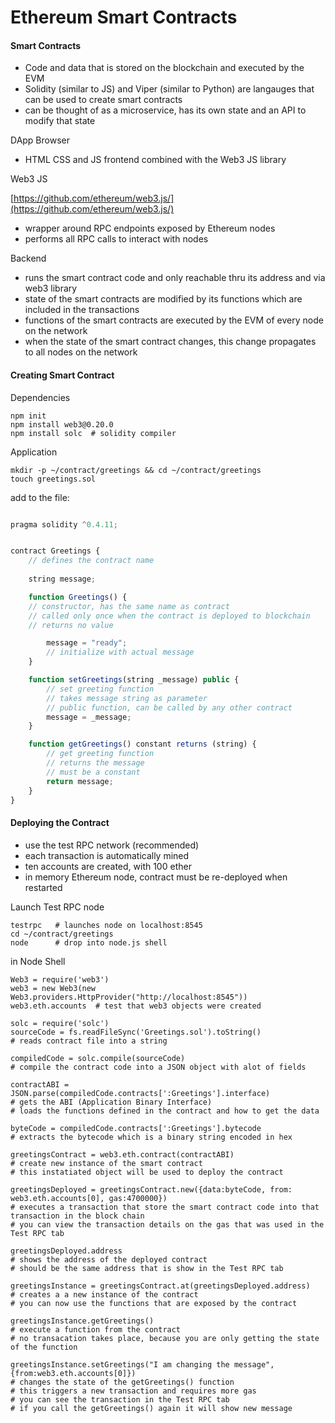 Ethereum Smart Contracts
=========


#### Smart Contracts

* Code and data that is stored on the blockchain and executed by the EVM
* Solidity (similar to JS) and Viper (similar to Python) are langauges that can be used to create smart contracts
* can be thought of as a microservice, has its own state and an API to modify that state

DApp Browser

* HTML CSS and JS frontend combined with the Web3 JS library

Web3 JS

[https://github.com/ethereum/web3.js/](https://github.com/ethereum/web3.js/)

* wrapper around RPC endpoints exposed by Ethereum nodes
* performs all RPC calls to interact with nodes

Backend

* runs the smart contract code and only reachable thru its address and via web3 library
* state of the smart contracts are modified by its functions which are included in the transactions
* functions of the smart contracts are executed by the EVM of every node on the network
* when the state of the smart contract changes, this change propagates to all nodes on the network

#### Creating Smart Contract

Dependencies

    npm init
    npm install web3@0.20.0 
    npm install solc  # solidity compiler

Application

    mkdir -p ~/contract/greetings && cd ~/contract/greetings
    touch greetings.sol 

add to the file:

``` js

pragma solidity ^0.4.11;


contract Greetings {
    // defines the contract name
    
    string message;

    function Greetings() {
    // constructor, has the same name as contract
    // called only once when the contract is deployed to blockchain
    // returns no value

        message = "ready";
        // initialize with actual message
    }

    function setGreetings(string _message) public {
        // set greeting function
        // takes message string as parameter
        // public function, can be called by any other contract
        message = _message;
    }

    function getGreetings() constant returns (string) {
        // get greeting function
        // returns the message
        // must be a constant
        return message;
    }
}


```

#### Deploying the Contract

* use the test RPC network (recommended)
* each transaction is automatically mined
* ten accounts are created, with 100 ether
* in memory Ethereum node, contract must be re-deployed when restarted

Launch Test RPC node

    testrpc   # launches node on localhost:8545
    cd ~/contract/greetings
    node      # drop into node.js shell

in Node Shell

    Web3 = require('web3')
    web3 = new Web3(new Web3.providers.HttpProvider("http://localhost:8545"))
    web3.eth.accounts  # test that web3 objects were created
    
    solc = require('solc')
    sourceCode = fs.readFileSync('Greetings.sol').toString()  
    # reads contract file into a string

    compiledCode = solc.compile(sourceCode)  
    # compile the contract code into a JSON object with alot of fields

    contractABI = JSON.parse(compiledCode.contracts[':Greetings'].interface)
    # gets the ABI (Application Binary Interface)
    # loads the functions defined in the contract and how to get the data

    byteCode = compiledCode.contracts[':Greetings'].bytecode
    # extracts the bytecode which is a binary string encoded in hex

    greetingsContract = web3.eth.contract(contractABI)
    # create new instance of the smart contract 
    # this instatiated object will be used to deploy the contract

    greetingsDeployed = greetingsContract.new({data:byteCode, from: web3.eth.accounts[0], gas:4700000})
    # executes a transaction that store the smart contract code into that transaction in the block chain
    # you can view the transaction details on the gas that was used in the Test RPC tab

    greetingsDeployed.address
    # shows the address of the deployed contract
    # should be the same address that is show in the Test RPC tab

    greetingsInstance = greetingsContract.at(greetingsDeployed.address)
    # creates a a new instance of the contract
    # you can now use the functions that are exposed by the contract

    greetingsInstance.getGreetings()
    # execute a function from the contract
    # no transacation takes place, because you are only getting the state of the function

    greetingsInstance.setGreetings("I am changing the message", {from:web3.eth.accounts[0]})
    # changes the state of the getGreetings() function
    # this triggers a new transaction and requires more gas
    # you can see the transaction in the Test RPC tab
    # if you call the getGreetings() again it will show new message


